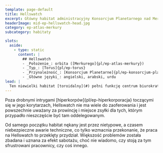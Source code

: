 ```yaml
---
template: page-default
title: Hellswatch
excerpt: Główny habitat administracyjny Konsorcjum Planetarnego nad Merkurym
headerImage: mid-ep-hellswatch-head.jpg
category: ep-atlas-merkury
subcategory: habitaty

slots:
  aside:
    - type: static
      content: |
        ## Hellswatch
        - _Położenie_: orbita ([Merkurego]{pl/ep-atlas-merkury})
        - _Typ_: [Torus]{pl/ep-torus}
        - _Przynależność_: [Konsorcjum Planetarne]{pl/ep-konsorcjum-planetarne}
        - _Główne języki_: angielski, arabski, urdu
lead: |
  Ten niewielki habitat [toroidalny](#) pełni funkcję centrum biurokratycznego i administracyjnego K[onsorcjum Planetarnego]{pl/ep-konsorcjum-planetarne} w sprawach dotyczących Merkurego.
---
```

Poza drobnymi intrygami [hiperkorpów]{pl/ep-hiperkorporacja} toczącymi się w jego korytarzach, Hellswatch nie ma wiele do zaoferowania i jest powszechnie uważany za prowincję i miejsce zsyłki dla tych, którym przypadło nieszczęście być tam oddelegowanym.

Od samego początku habitat nękany jest przez nietypowe, a czasem niebezpieczne awarie techniczne, co tylko wzmacnia przekonanie, że praca na Hellswatch to przeklęty przydział. Większość problemów została zbadana i uznana za efekt sabotażu, choć nie wiadomo, czy stoją za tym sfrustrowani pracownicy, czy coś innego.
